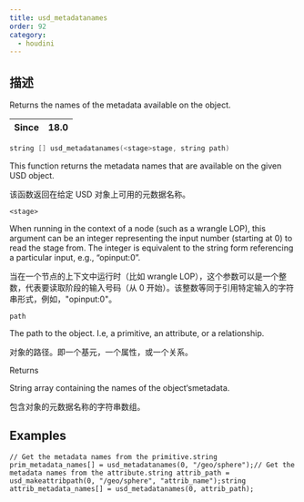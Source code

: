 ```yaml
---
title: usd_metadatanames
order: 92
category:
  - houdini
---
```

    
## 描述

Returns the names of the metadata available on the object.

| Since | 18.0 |
| ----- | ---- |

```c
string [] usd_metadatanames(<stage>stage, string path)
```

This function returns the metadata names that are available on the given USD
object.

该函数返回在给定 USD 对象上可用的元数据名称。

`<stage>`

When running in the context of a node (such as a wrangle LOP), this argument
can be an integer representing the input number (starting at 0) to read the
stage from. The integer is equivalent to the string form referencing a
particular input, e.g., “opinput:0”.

当在一个节点的上下文中运行时（比如 wrangle
LOP），这个参数可以是一个整数，代表要读取阶段的输入号码（从 0 开始）。该整数等同于引用特定输入的字符串形式，例如，"opinput:0"。

`path`

The path to the object. I.e, a primitive, an attribute, or a relationship.

对象的路径。即一个基元，一个属性，或一个关系。

Returns

String array containing the names of the object‘smetadata.

包含对象的元数据名称的字符串数组。

## Examples

    // Get the metadata names from the primitive.string prim_metadata_names[] = usd_metadatanames(0, "/geo/sphere");// Get the metadata names from the attribute.string attrib_path = usd_makeattribpath(0, "/geo/sphere", "attrib_name");string attrib_metadata_names[] = usd_metadatanames(0, attrib_path);

